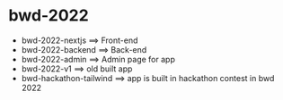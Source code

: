 # bwd-2022
+ bwd-2022-nextjs ==> Front-end
+ bwd-2022-backend ==> Back-end
+ bwd-2022-admin ==> Admin page for app
+ bwd-2022-v1 ==> old built app
+ bwd-hackathon-tailwind ==> app is built in hackathon contest in bwd 2022
